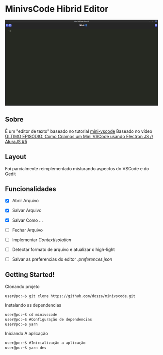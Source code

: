 # MinivsCode Hibrid Editor  #

<p align=center className="logo">
  <img src="https://github.com/dosza/minivscode/blob/main/public/minivscode.png">

Sobre
---
É um "editor de texto" baseado no tutorial [mini-vscode](https://www.youtube.com/watch?v=NOxZ8-hZCZ0&t=520s)
Baseado no vídeo [ÚLTIMO EPISÓDIO: Como Criamos um Mini VSCode usando Electron JS // AluraJS #5](https://www.youtube.com/watch?v=NOxZ8-hZCZ0&t=520s)

Layout
---
Foi parcialmente reimplementado misturando aspectos do VSCode e do Gedit

Funcionalidades
---
- [x]   Abrir Arquivo 
- [x]   Salvar Arquivo
- [x]   Salvar Como ...
- [ ]   Fechar Arquivo
- [ ]   Implementar *ContextIsolation*
- [ ]   Detectar formato de arquivo e atualizar o high-light 
- [ ]   Salvar as preferencias do editor *.preferences.json*


Getting Started!
---
Clonando projeto
```console
user@pc:~$ git clone https://github.com/dosza/minivscode.git
```
Instalando as dependencias 
```console
user@pc:~$ cd minivscode
user@pc:~$ #Configuração de dependencias
user@pc:~$ yarn
```
Iniciando A aplicação
```console
user@pc:~$ #Inicialização a aplicação
user@pc:~$ yarn dev
```